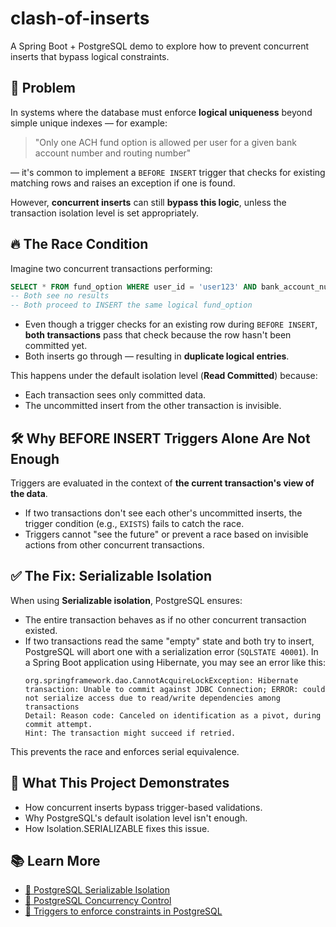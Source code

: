 # clash-of-inserts

A Spring Boot + PostgreSQL demo to explore how to prevent concurrent inserts that bypass logical constraints.


## 🧠 Problem

In systems where the database must enforce **logical uniqueness** beyond simple unique indexes — for example:

> "Only one ACH fund option is allowed per user for a given bank account number and routing number"

— it's common to implement a `BEFORE INSERT` trigger that checks for existing matching rows and raises an exception if one is found.

However, **concurrent inserts** can still **bypass this logic**, unless the transaction isolation level is set appropriately.


## 🔥 The Race Condition

Imagine two concurrent transactions performing:

```sql
SELECT * FROM fund_option WHERE user_id = 'user123' AND bank_account_number = '2222' AND routing_number = '1111';
-- Both see no results
-- Both proceed to INSERT the same logical fund_option
```

- Even though a trigger checks for an existing row during `BEFORE INSERT`, **both transactions** pass that check because the row hasn't been committed yet.
- Both inserts go through — resulting in **duplicate logical entries**.

This happens under the default isolation level (**Read Committed**) because:
- Each transaction sees only committed data.
- The uncommitted insert from the other transaction is invisible.


## 🛠 Why BEFORE INSERT Triggers Alone Are Not Enough

Triggers are evaluated in the context of **the current transaction's view of the data**.

- If two transactions don't see each other's uncommitted inserts, the trigger condition (e.g., `EXISTS`) fails to catch the race.
- Triggers cannot "see the future" or prevent a race based on invisible actions from other concurrent transactions.


## ✅ The Fix: Serializable Isolation

When using **Serializable isolation**, PostgreSQL ensures:

- The entire transaction behaves as if no other concurrent transaction existed.
- If two transactions read the same "empty" state and both try to insert, PostgreSQL will abort one with a serialization error (`SQLSTATE 40001`). In a Spring Boot application using Hibernate, you may see an error like this:
    ```
  org.springframework.dao.CannotAcquireLockException: Hibernate transaction: Unable to commit against JDBC Connection; ERROR: could not serialize access due to read/write dependencies among transactions
  Detail: Reason code: Canceled on identification as a pivot, during commit attempt.
  Hint: The transaction might succeed if retried.
  ```

This prevents the race and enforces serial equivalence.


## 🧪 What This Project Demonstrates

- How concurrent inserts bypass trigger-based validations.
- Why PostgreSQL's default isolation level isn't enough.
- How Isolation.SERIALIZABLE fixes this issue.


## 📚 Learn More

- [📘 PostgreSQL Serializable Isolation](https://www.postgresql.org/docs/current/transaction-iso.html)
- [🧪 PostgreSQL Concurrency Control](https://www.postgresql.org/docs/current/mvcc-intro.html)
- [🧪 Triggers to enforce constraints in PostgreSQL](https://www.cybertec-postgresql.com/en/triggers-to-enforce-constraints/#what-about-these-“constraint-triggers”)
